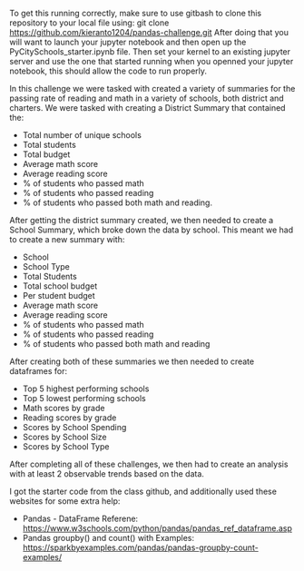 To get this running correctly, make sure to use gitbash to clone this repository to your local file using: git clone https://github.com/kieranto1204/pandas-challenge.git
After doing that you will want to launch your jupyter notebook and then open up the PyCitySchools_starter.ipynb file.
Then set your kernel to an existing jupyter server and use the one that started running when you openned your jupyter notebook, this should allow the code to run properly.

In this challenge we were tasked with created a variety of summaries for the passing rate of reading and math in a variety of schools, both district and charters.
We were tasked with creating a District Summary that contained the:
- Total number of unique schools
- Total students
- Total budget
- Average math score
- Average reading score
- % of students who passed math
- % of students who passed reading
- % of students who passed both math and reading.

After getting the district summary created, we then needed to create a School Summary, which broke down the data by school.
This meant we had to create a new summary with:
- School
- School Type
- Total Students
- Total school budget
- Per student budget
- Average math score
- Average reading score
- % of students who passed math
- % of students who passed reading
- % of students who passed both math and reading

After creating both of these summaries we then needed to create dataframes for:
- Top 5 highest performing schools
- Top 5 lowest performing schools
- Math scores by grade
- Reading scores by grade
- Scores by School Spending
- Scores by School Size
- Scores by School Type

After completing all of these challenges, we then had to create an analysis with at least 2 observable trends based on the data.

I got the starter code from the class github, and additionally used these websites for some extra help:
- Pandas - DataFrame Referene: https://www.w3schools.com/python/pandas/pandas_ref_dataframe.asp
- Pandas groupby() and count() with Examples: https://sparkbyexamples.com/pandas/pandas-groupby-count-examples/
